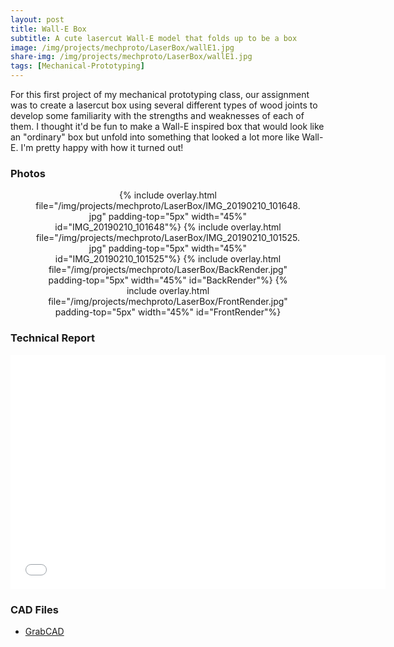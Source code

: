 ```yaml
---
layout: post
title: Wall-E Box
subtitle: A cute lasercut Wall-E model that folds up to be a box
image: /img/projects/mechproto/LaserBox/wallE1.jpg
share-img: /img/projects/mechproto/LaserBox/wallE1.jpg
tags: [Mechanical-Prototyping]
---
```


For this first project of my mechanical prototyping class, our assignment was to create a lasercut box using several different types of wood joints to develop some familiarity with the strengths and weaknesses of each of them. I thought it'd be fun to make a Wall-E inspired box that would look like an "ordinary" box but unfold into something that looked a lot more like Wall-E. I'm pretty happy with how it turned out!

### Photos
<center>
  <figure>
    {% include overlay.html
      file="/img/projects/mechproto/LaserBox/IMG_20190210_101648.jpg"
      padding-top="5px"
      width="45%"
      id="IMG_20190210_101648"%}
    {% include overlay.html
      file="/img/projects/mechproto/LaserBox/IMG_20190210_101525.jpg"
      padding-top="5px"
      width="45%"
      id="IMG_20190210_101525"%}
    {% include overlay.html
      file="/img/projects/mechproto/LaserBox/BackRender.jpg"
      padding-top="5px"
      width="45%"
      id="BackRender"%}
    {% include overlay.html
      file="/img/projects/mechproto/LaserBox/FrontRender.jpg"
      padding-top="5px"
      width="45%"
      id="FrontRender"%}
  </figure>
</center>

### Technical Report
<center>
  <embed src= "/files/mechproto/Laser-Box-Report.pdf" width= "600" height= "375">
</center>

### CAD Files
+ [GrabCAD](https://grabcad.com/library/wall-e-56)
